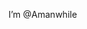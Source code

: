 I’m @Amanwhile


<!---
Amanwhile/Amanwhile is a ✨ special ✨ repository because its `README.md` (this file) appears on your GitHub profile.
You can click the Preview link to take a look at your changes.
--->
